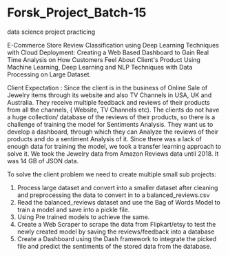 # Forsk_Project_Batch-15
data science project practicing

E-Commerce Store Review Classification using Deep Learning Techniques with Cloud Deployment:
 Creating a Web Based Dashboard to Gain Real Time Analysis on How Customers Feel About
Client's Product Using Machine Learning, Deep Learning and NLP Techniques with Data Processing on Large Dataset.

Client Expectation :
Since the client is in the business of Online Sale of Jewelry items through its
website and also TV Channels in USA, UK and Australia. They receive multiple feedback
and reviews of their products from all the channels, ( Website, TV Channels etc).
  The clients do not have a huge collection/ database of the reviews of their
products, so there is a challenge of training the model for Sentiments Analysis.
  They want us to develop a dashboard, through which they can Analyze the reviews
of their products and do a sentiment Analysis of it.
  Since there was a lack of enough data for training the model, we took a transfer
learning approach to solve it. We took the Jewelry data from Amazon Reviews data until
2018. It was 14 GB of JSON data.

To solve the client problem we need to create multiple small sub projects:

1. Process large dataset and convert into a smaller dataset after cleaning and
preprocessing the data to convert in to a balanced_reviews.csv
2. Read the balanced_reviews dataset and use the Bag of Words Model to train
a model and save into a pickle file.
3. Using Pre trained models to achieve the same.
4. Create a Web Scraper to scrape the data from Flipkart/etsy to test the newly
created model by saving the reviews/feedback into a database
5. Create a Dashboard using the Dash framework to integrate the picked file
and predict the sentiments of the stored data from the database.

